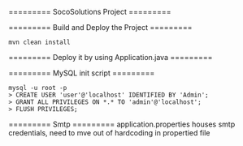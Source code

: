 =========
SocoSolutions Project =========

========= 
Build and Deploy the Project =========
```
mvn clean install
```

=========
Deploy it by using Application.java =========

=========
MySQL init script =========
```
mysql -u root -p 
> CREATE USER 'user'@'localhost' IDENTIFIED BY 'Admin';
> GRANT ALL PRIVILEGES ON *.* TO 'admin'@'localhost';
> FLUSH PRIVILEGES;
```

========= 
Smtp =========
application.properties houses smtp credentials, need to mve out of hardcoding in propertied file
